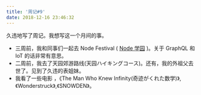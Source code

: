 ```yaml
---
title: '周记#9'
date: 2018-12-16 23:46:32
---
```

久违地写了周记。我想写这一个月间的事。
- 三周前，我和同事们一起去 Node Festival ( [Node 学园](https://nodefest.jp/2018/) )。关于 GraphQL 和 IoT 的话非常有意思。
- 二周前，我去了天园郊游路线(天园ハイキングコース)。还有，我的外祖父去世了。见到了久违的表姐妹。
- 我看了一些电影 ，《The Man Who Knew Infinity(奇迹がくれた数学)》,《Wonderstruck》,《SNOWDEN》。